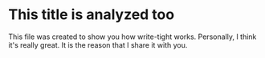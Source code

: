 # This title is analyzed too

This file was created to show you how write-tight works. Personally, I think it's really great.
It is the reason that I share it with you.
